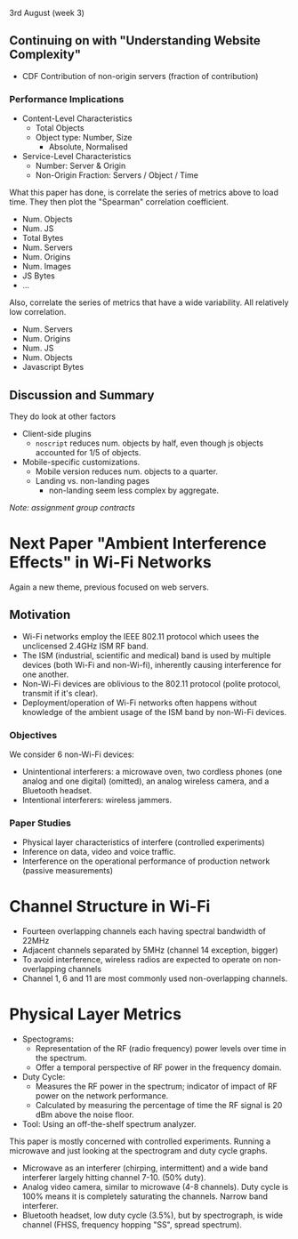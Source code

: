 3rd August (week 3)

## Continuing on with "Understanding Website Complexity"
- CDF Contribution of non-origin servers (fraction of contribution)

### Performance Implications
- Content-Level Characteristics
    - Total Objects
    - Object type: Number, Size
        - Absolute, Normalised
- Service-Level Characteristics
    - Number: Server & Origin
    - Non-Origin Fraction: Servers / Object / Time

What this paper has done, is correlate the series of metrics above to load time. They then plot the "Spearman" correlation coefficient.
- Num. Objects
- Num. JS
- Total Bytes
- Num. Servers
- Num. Origins
- Num. Images
- JS Bytes
- ...

Also, correlate the series of metrics that have a wide variability. All relatively low correlation.
- Num. Servers
- Num. Origins
- Num. JS
- Num. Objects
- Javascript Bytes

## Discussion and Summary
They do look at other factors
- Client-side plugins
    - `noscript` reduces num. objects by half, even though js objects accounted for 1/5 of objects.
- Mobile-specific customizations.
    - Mobile version reduces num. objects to a quarter.
    - Landing vs. non-landing pages
        - non-landing seem less complex by aggregate.

_Note: assignment group contracts_

# Next Paper "Ambient Interference Effects" in Wi-Fi Networks
Again a new theme, previous focused on web servers.

## Motivation
- Wi-Fi networks employ the IEEE 802.11 protocol which usees the unclicensed 2.4GHz ISM RF band.
- The ISM (industrial, scientific and medical) band is used by multiple devices (both Wi-Fi and non-Wi-fi), inherently causing interference for one another.
- Non-Wi-Fi devices are oblivious to the 802.11 protocol (polite protocol, transmit if it's clear).
- Deployment/operation of Wi-Fi networks often happens without knowledge of the ambient usage of the ISM band by non-Wi-Fi devices.

### Objectives
We consider 6 non-Wi-Fi devices:
- Unintentional interferers: a microwave oven, two cordless phones (one analog and one digital) (omitted), an analog wireless camera, and a Bluetooth headset.
- Intentional interferers: wireless jammers.
### Paper Studies
- Physical layer characteristics of interfere (controlled experiments)
- Inference on data, video and voice traffic.
- Interference on the operational performance of production network (passive measurements)

# Channel Structure in Wi-Fi
- Fourteen overlapping channels each having spectral bandwidth of 22MHz
- Adjacent channels separated by 5MHz (channel 14 exception, bigger)
- To avoid interference, wireless radios are expected to operate on non-overlapping channels
- Channel 1, 6 and 11 are most commonly used non-overlapping channels.

# Physical Layer Metrics
- Spectograms:
    - Representation of the RF (radio frequency) power levels over time in the spectrum.
    - Offer a temporal perspective of RF power in the frequency domain.
- Duty Cycle:
    - Measures the RF power in the spectrum; indicator of impact of RF power on the network performance.
    - Calculated by measuring the percentage of time the RF signal is 20 dBm above the noise floor.
- Tool: Using an off-the-shelf spectrum analyzer.

This paper is mostly concerned with controlled experiments. Running a microwave and just looking at the spectrogram and duty cycle graphs.

- Microwave as an interferer (chirping, intermittent) and a wide band interferer largely hitting channel 7-10. (50% duty).
- Analog video camera, similar to microwave (4-8 channels). Duty cycle is 100% means it is completely saturating the channels. Narrow band interferer.
- Bluetooth headset, low duty cycle (3.5%), but by spectrograph, is wide channel (FHSS, frequency hopping "SS", spread spectrum).
